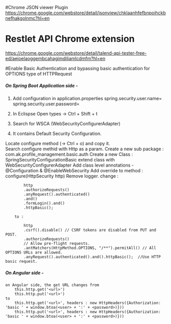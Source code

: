 #Chrome JSON viewer Plugin
https://chrome.google.com/webstore/detail/jsonview/chklaanhfefbnpoihckbnefhakgolnmc?hl=en

# Restlet API Chrome extension 
https://chrome.google.com/webstore/detail/talend-api-tester-free-ed/aejoelaoggembcahagimdiliamlcdmfm?hl=en  

#Enable Basic Authentication and bypassing basic authentication for OPTIONS type of HTTPRequest
##### On Spring Boot Application side -
1) Add configuration in application.properties
	spring.security.user.name=<user>
	spring.security.user.password=<password>

2) In Eclispse Open types -> Ctrl + Shift + t
3) Search for WSCA (WebSecurityConfigurerAdapter)
4) It contains Default Security Configuration.

Locate configure method (-> Ctrl + o) and copy it.	
	Search configure methid with Http as a param.
	Create a new sub package : com.ak.profile_management.basic.auth
	Create a new Class : SpringSecurityConfigurationBasic
		extend class with WebSecurityConfigurerAdapter
		Add class level annotations - @Configuration & @EnableWebSecurity
		Add override to method : configure(HttpSecurity http)
	 	Remove logger.
	 	change :
	 		
	 		http
			.authorizeRequests()
			.anyRequest().authenticated()
			.and()
			.formLogin().and()
			.httpBasic();
			
		to :
			
			http
			.csrf().disable() // CSRF tokens are disabled from PUT and POST.
			.authorizeRequests()
			// Allow pre-flight requests.
			.antMatchers(HttpMethod.OPTIONS, "/**").permitAll() // All OPTIONS URLs are allowed.
			.anyRequest().authenticated().and().httpBasic();  //Use HTTP basic request.
			
##### On Angular side -
	on Angular side, the get URL changes from
		this.http.get('<url>')
		this.http.put('<url>')
	to
		this.http.get('<url>', headers : new HttpHeaders({Authorization: 'basic ' + window.btoa(<user> + ':' + <password>)}))
		this.http.put('<url>', headers : new HttpHeaders({Authorization: 'basic ' + window.btoa(<user> + ':' + <password>)}))
